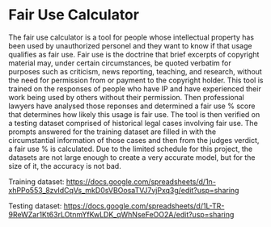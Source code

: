 # Fair Use Calculator

The fair use calculator is a tool for people whose intellectual property has been used by unauthorized personel and they want to know if that usage qualifies as fair use. Fair use is the doctrine that brief excerpts of copyright material may, under certain circumstances, be quoted verbatim for purposes such as criticism, news reporting, teaching, and research, without the need for permission from or payment to the copyright holder. This tool is trained on the responses of people who have IP and have experienced their work being used by others without their permission. Then professional lawyers have analysed those reponses and determined a fair use % score that determines how likely this usage is fair use. The tool is then verified on a testing dataset comprised of historical legal cases involving fair use. The prompts answered for the training dataset are filled in with the circumstantial information of those cases and then from the judges verdict, a fair use % is calculated. Due to the limited schedule for this project, the datasets are not large enough to create a very accurate model, but for the size of it, the accuracy is not bad. 

Training dataset: https://docs.google.com/spreadsheets/d/1n-xhPPo553_8zvIdCqVs_mkD0sVBOosaTVJ7vjPxq3g/edit?usp=sharing

Testing dataset: https://docs.google.com/spreadsheets/d/1L-TR-9ReWZar1Kt63rLOtnmYfKwLDK_qWhNseFeOO2A/edit?usp=sharing
